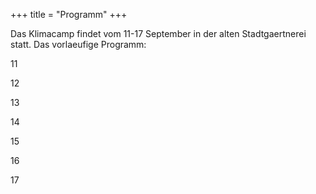 +++
title = "Programm"
+++

Das Klimacamp findet vom 11-17 September in der alten Stadtgaertnerei statt.
Das vorlaeufige Programm:

11

12

13

14

15

16

17
